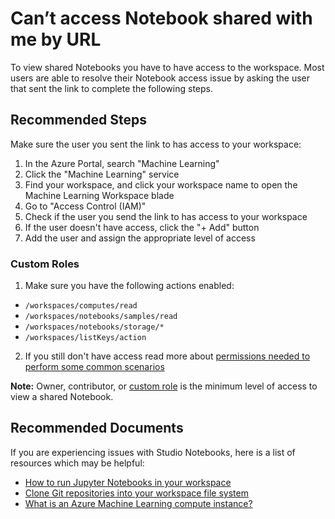 <properties
	pageTitle="Can’t access Notebook shared with me by URL"
	description="Can’t access Notebook shared with me by URL"
	infoBubbleText="Can’t access Notebook shared with me by URL"
	service="microsoft.machinelearning"
	resource="machinelearning"
	authors="abeomor"
	ms.author="osomorog"
	supportTopicIds="32739643"
	productPesIds="16644"
	cloudEnvironments="public, fairfax, mooncake, usnat, ussec"
	articleId="microsoft.machinelearning.notebooks-accesssharednotebook"
	selfHelpType="generic"
	ownershipId="AzureML_AzureMachineLearningServices"
/>

# Can’t access Notebook shared with me by URL

To view shared Notebooks you have to have access to the workspace. Most users are able to resolve their Notebook access issue by asking the user that sent the link to complete the following steps.

## **Recommended Steps**

Make sure the user you sent the link to has access to your workspace:

1. In the Azure Portal, search "Machine Learning" 
2. Click the "Machine Learning" service 
3. Find your workspace, and click your workspace name to open the Machine Learning Workspace blade
4. Go to "Access Control (IAM)"
3. Check if the user you send the link to has access to your workspace
4. If the user doesn't have access, click the "+ Add" button
5. Add the user and assign the appropriate level of access

### Custom Roles

1. Make sure you have the following actions enabled:

* `/workspaces/computes/read`
* `/workspaces/notebooks/samples/read`
* `/workspaces/notebooks/storage/*`
* `/workspaces/listKeys/action`

2. If you still don't have access read more about [permissions needed to perform some common scenarios](https://docs.microsoft.com/azure/machine-learning/how-to-assign-roles#q-what-are-the-permissions-needed-to-perform-some-common-scenarios-in-the-azure-machine-learning-service)

**Note:** Owner, contributor, or [custom role](https://docs.microsoft.com/azure/machine-learning/how-to-assign-roles#q-what-are-the-permissions-needed-to-perform-some-common-scenarios-in-the-azure-machine-learning-service) is the minimum level of access to view a shared Notebook. 

## **Recommended Documents**

If you are experiencing issues with Studio Notebooks, here is a list of resources which may be helpful:

* [How to run Jupyter Notebooks in your workspace](https://docs.microsoft.com/azure/machine-learning/how-to-run-jupyter-notebooks)
* [Clone Git repositories into your workspace file system](https://docs.microsoft.com/azure/machine-learning/concept-train-model-git-integration#clone-git-repositories-into-your-workspace-file-system)
* [What is an Azure Machine Learning compute instance?](https://docs.microsoft.com/azure/machine-learning/concept-compute-instance)
